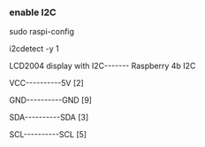 ### enable I2C
sudo raspi-config


i2cdetect -y 1


LCD2004 display with I2C------- Raspberry 4b I2C


VCC----------5V  [2]

GND----------GND [9]

SDA----------SDA [3]

SCL----------SCL [5]